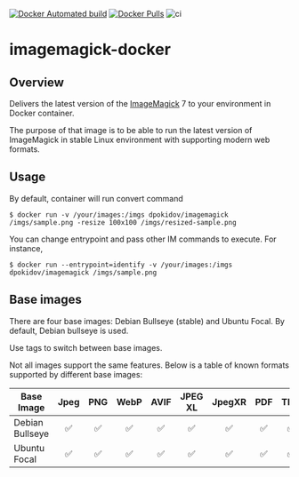 [![Docker Automated build](https://img.shields.io/docker/automated/dpokidov/imagemagick.svg)](https://hub.docker.com/r/dpokidov/imagemagick/)
[![Docker Pulls](https://img.shields.io/docker/pulls/dpokidov/imagemagick)](https://hub.docker.com/r/dpokidov/imagemagick/)
![ci](https://github.com/dooman87/imagemagick-docker/workflows/ci/badge.svg)

# imagemagick-docker

## Overview

Delivers the latest version of the [ImageMagick](https://github.com/ImageMagick/ImageMagick) 7 to your environment in Docker container.

The purpose of that image is to be able to run the latest version of ImageMagick in stable
Linux environment with supporting modern web formats. 

## Usage

By default, container will run convert command

```
$ docker run -v /your/images:/imgs dpokidov/imagemagick /imgs/sample.png -resize 100x100 /imgs/resized-sample.png
```

You can change entrypoint and pass other IM commands to execute. For instance,

```
$ docker run --entrypoint=identify -v /your/images:/imgs dpokidov/imagemagick /imgs/sample.png
```

## Base images 

There are four base images: Debian Bullseye (stable) and Ubuntu Focal. By default, Debian bullseye is used. 

Use tags to switch between base images. 

Not all images support the same features. Below is a table of known
formats supported by different base images:

| Base Image      | Jpeg | PNG | WebP | AVIF | JPEG XL | JpegXR  | PDF  | TIFF |
|-----------------|:----:|:---:|:----:|:----:|:-------:|:-------:|:----:|:----:|
| Debian Bullseye | ✅    |  ✅  |  ✅   |  ✅   |    ✅    |    ✅    |  ✅   |  ✅   |
| Ubuntu Focal    |  ✅   |  ✅  |  ✅   |  ✅   |    ✅    |    ✅    |  ✅   |  ✅   |
